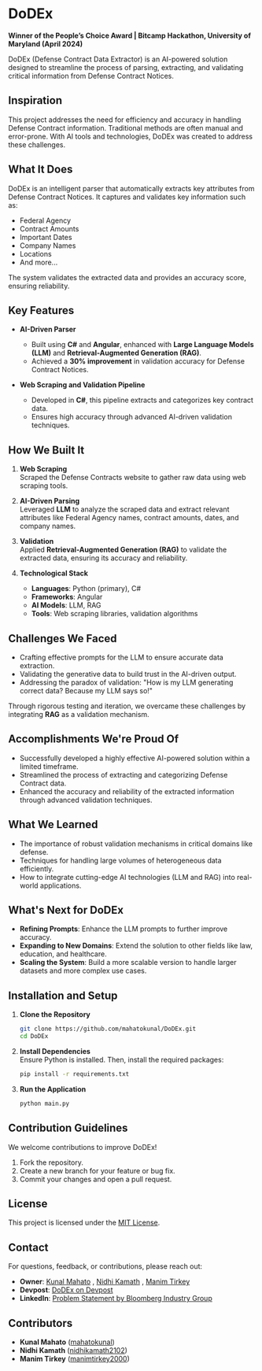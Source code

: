 # DoDEx

**Winner of the People’s Choice Award | Bitcamp Hackathon, University of Maryland (April 2024)**  

DoDEx (Defense Contract Data Extractor) is an AI-powered solution designed to streamline the process of parsing, extracting, and validating critical information from Defense Contract Notices.

## Inspiration

This project addresses the need for efficiency and accuracy in handling Defense Contract information. Traditional methods are often manual and error-prone. With AI tools and technologies, DoDEx was created to address these challenges.

## What It Does

DoDEx is an intelligent parser that automatically extracts key attributes from Defense Contract Notices. It captures and validates key information such as:
- Federal Agency
- Contract Amounts
- Important Dates
- Company Names
- Locations  
- And more...

The system validates the extracted data and provides an accuracy score, ensuring reliability.

## Key Features

- **AI-Driven Parser**  
  - Built using **C#** and **Angular**, enhanced with **Large Language Models (LLM)** and **Retrieval-Augmented Generation (RAG)**.
  - Achieved a **30% improvement** in validation accuracy for Defense Contract Notices.

- **Web Scraping and Validation Pipeline**  
  - Developed in **C#**, this pipeline extracts and categorizes key contract data.
  - Ensures high accuracy through advanced AI-driven validation techniques.

## How We Built It

1. **Web Scraping**  
   Scraped the Defense Contracts website to gather raw data using web scraping tools.

2. **AI-Driven Parsing**  
   Leveraged **LLM** to analyze the scraped data and extract relevant attributes like Federal Agency names, contract amounts, dates, and company names.

3. **Validation**  
   Applied **Retrieval-Augmented Generation (RAG)** to validate the extracted data, ensuring its accuracy and reliability.

4. **Technological Stack**  
   - **Languages**: Python (primary), C#  
   - **Frameworks**: Angular  
   - **AI Models**: LLM, RAG  
   - **Tools**: Web scraping libraries, validation algorithms

## Challenges We Faced

- Crafting effective prompts for the LLM to ensure accurate data extraction.  
- Validating the generative data to build trust in the AI-driven output.  
- Addressing the paradox of validation: "How is my LLM generating correct data? Because my LLM says so!"  

Through rigorous testing and iteration, we overcame these challenges by integrating **RAG** as a validation mechanism.

## Accomplishments We're Proud Of

- Successfully developed a highly effective AI-powered solution within a limited timeframe.  
- Streamlined the process of extracting and categorizing Defense Contract data.  
- Enhanced the accuracy and reliability of the extracted information through advanced validation techniques.  

## What We Learned

- The importance of robust validation mechanisms in critical domains like defense.  
- Techniques for handling large volumes of heterogeneous data efficiently.  
- How to integrate cutting-edge AI technologies (LLM and RAG) into real-world applications.  

## What's Next for DoDEx

- **Refining Prompts**: Enhance the LLM prompts to further improve accuracy.  
- **Expanding to New Domains**: Extend the solution to other fields like law, education, and healthcare.  
- **Scaling the System**: Build a more scalable version to handle larger datasets and more complex use cases.  

## Installation and Setup

1. **Clone the Repository**  
   ```bash
   git clone https://github.com/mahatokunal/DoDEx.git
   cd DoDEx
   ```

2. **Install Dependencies**  
   Ensure Python is installed. Then, install the required packages:  
   ```bash
   pip install -r requirements.txt
   ```

3. **Run the Application**  
   ```bash
   python main.py
   ```

## Contribution Guidelines

We welcome contributions to improve DoDEx!  

1. Fork the repository.  
2. Create a new branch for your feature or bug fix.  
3. Commit your changes and open a pull request.  

## License

This project is licensed under the [MIT License](LICENSE).

## Contact

For questions, feedback, or contributions, please reach out:  

- **Owner**: [Kunal Mahato](https://github.com/mahatokunal)  , [Nidhi Kamath](https://github.com/nidhikamath2102) , [Manim Tirkey](https://github.com/manimtirkey2000)
- **Devpost**: [DoDEx on Devpost](https://devpost.com/software/ai-powered-extractor-for-defense-contract)
- **LinkedIn**: [Problem Statement by Bloomberg Industry Group](https://www.linkedin.com/posts/subashjohn_bloombergindustrygroup-bitcamp-umd-activity-7188114085329219585-T9uz/)

## Contributors

- **Kunal Mahato** ([mahatokunal](https://github.com/mahatokunal))  
- **Nidhi Kamath** ([nidhikamath2102](https://github.com/nidhikamath2102))  
- **Manim Tirkey** ([manimtirkey2000](https://github.com/manimtirkey2000))
